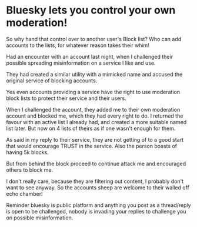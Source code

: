 # Bluesky lets you control your own moderation!

So why hand that control over to another user's Block list? Who can add accounts to the lists, for whatever reason takes their whim!

Had an encounter with an account last night, when I challenged their possible spreading misinformation on a service I like and use.

They had created a similar utility with a mimicked name and accused the original service of blocking accounts. 

Yes even accounts providing a service have the right to use moderation block lists to protect their service and their users.

When I challenged the account, they added me to their own moderation account and blocked me, which they had every right to do.
I returned the favour with an active list I already had, and created a more suitable named list later. But now on 4 lists of theirs as if one wasn't enough for them.

As said in my reply to their service, they are not getting of to a good start that would encourage TRUST in the service. Also the person boasts of having 5k blocks.

But from behind the block proceed to continue attack me and encouraged others to block me. 

I don't really care, because they are filtering out content, I probably don't want to see anyway. So the accounts sheep are welcome to their walled off echo chamber!

Reminder bluesky is public platform and anything you post as a thread/reply is open to be challenged, nobody is invading your replies to challenge you on possible misinformation.  

